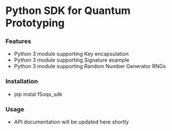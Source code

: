 # Python SDK for Quantum Prototyping

### Features

- Python 3 module supporting Key encapsulation 
- Python 3 module supporting Signature example
- Python 3 module supporting Random Number Generator RNGs

### Installation

- pip instal f5oqs_sdk

### Usage

- API documentation will be updated here shortly

